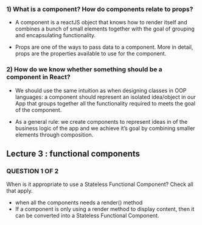 ### 1) What is a component? How do components relate to props?

- A component is a reactJS object that knows how to render itself and  combines a bunch of small elements together with the goal of grouping and encapsulating functionality.

- Props are one of the ways to pass data to a component. More in detail, props are the properties available to use for the component.

### 2) How do we know whether something should be a component in React?

- We should use the same intuition as when designing classes in OOP languages: a component should represent an isolated idea/object in our App that groups together all the functionality required to meets the goal of the component.

- As a general rule: we create components to represent ideas in of the business logic of the app and we achieve it’s goal by combining smaller elements through composition.

## Lecture 3 : functional components
### QUESTION 1 OF 2
When is it appropriate to use a Stateless Functional Component? Check all that apply.
- when all the components needs a render() method
- If a component is only using a render method to display content, then it can be converted into a Stateless Functional Component.
